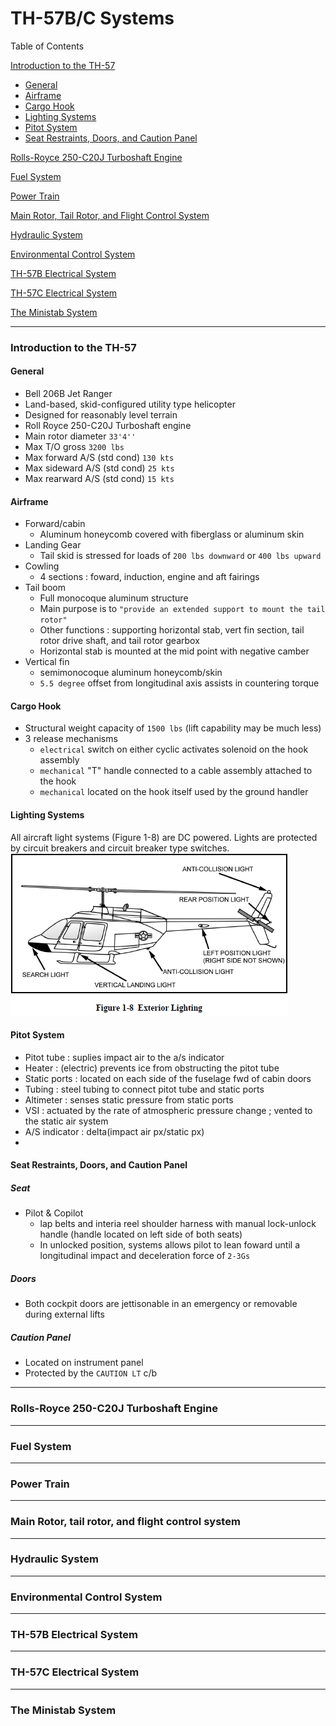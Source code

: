 # TH-57B/C Systems

Table of Contents

[Introduction to the TH-57](#introduction-to-the-th-57)

 - [General](#general) 
 - [Airframe](#airframe) 
 - [Cargo Hook](#cargo-hook)
 - [Lighting Systems](#lighting-systems)
 - [Pitot System](#pitot-system)
 - [Seat Restraints, Doors, and Caution Panel](#seat-restraints-doors-and-caution-panel)

[Rolls-Royce 250-C20J Turboshaft Engine](#rolls-royce-250-c20j-turboshaft-engine)

[Fuel System](#fuel-system)

[Power Train](#power-train)

[Main Rotor, Tail Rotor, and Flight Control System](#main-rotor-tail-rotor-and-flight-control-system)

[Hydraulic System](#hydraulic-system)

[Environmental Control System](#environmental-control-system)

[TH-57B Electrical System](#th-57b-electrical-system)

[TH-57C Electrical System](#th-57c-electrical-system)

[The Ministab System](#the-ministab-system)

---
### Introduction to the TH-57
#### General
 - Bell 206B Jet Ranger
 - Land-based, skid-configured utility type helicopter
 - Designed for reasonably level terrain
 - Roll Royce 250-C20J Turboshaft engine
 - Main rotor diameter `33'4''`
 - Max T/O gross `3200 lbs`
 - Max forward A/S (std cond) `130 kts`
 - Max sideward A/S (std cond) `25 kts`
 - Max rearward A/S (std cond) `15 kts`
#### Airframe
 - Forward/cabin
   - Aluminum honeycomb covered with fiberglass or aluminum skin
 - Landing Gear
   - Tail skid is stressed for loads of `200 lbs downward` or `400 lbs upward`
 - Cowling
   - 4 sections : foward, induction, engine and aft fairings
 - Tail boom
   - Full monocoque aluminum structure
   - Main purpose is to `"provide an extended support to mount the tail rotor"`
   - Other functions : supporting horizontal stab, vert fin section, tail rotor drive shaft, and tail rotor gearbox
   - Horizontal stab is mounted at the mid point with negative camber
 - Vertical fin
   - semimonocoque aluminum honeycomb/skin
   - `5.5 degree` offset from longitudinal axis assists in countering torque
#### Cargo Hook
 - Structural weight capacity of `1500 lbs` (lift capability may be much less)
 - 3 release mechanisms
   - `electrical` switch on either cyclic activates solenoid on the hook assembly
   - `mechanical` "T" handle connected to a cable assembly attached to the hook
   - `mechanical` located on the hook itself used by the ground handler
#### Lighting Systems
All aircraft light systems (Figure 1-8) are DC powered. Lights are protected by circuit breakers and circuit breaker type switches.
![Image](https://github.com/wesleyem/th57/blob/master/figure1-8.PNG?raw=true)
#### Pitot System
 - Pitot tube : suplies impact air to the a/s indicator
 - Heater : (electric) prevents ice from obstructing the pitot tube
 - Static ports : located on each side of the fuselage fwd of cabin doors
 - Tubing : steel tubing to connect pitot tube and static ports
 - Altimeter : senses static pressure from static ports
 - VSI : actuated by the rate of atmospheric pressure change ; vented to the static air system
 - A/S indicator : delta(impact air px/static px)
 - 
 #### Seat Restraints, Doors, and Caution Panel
##### Seat
 - Pilot & Copilot
   - lap belts and interia reel shoulder harness with manual lock-unlock handle (handle located on left side of both seats)
   - In unlocked position, systems allows pilot to lean foward until a longitudinal impact and deceleration force of `2-3Gs`
##### Doors
 - Both cockpit doors are jettisonable in an emergency or removable during external lifts
##### Caution Panel
 - Located on instrument panel
 - Protected by the `CAUTION LT` c/b

---
### Rolls-Royce 250-C20J Turboshaft Engine
---
### Fuel System
---
### Power Train
---
### Main Rotor, tail rotor, and flight control system
---
### Hydraulic System
---
### Environmental Control System
---
### TH-57B Electrical System
---
### TH-57C Electrical System
---
### The Ministab System